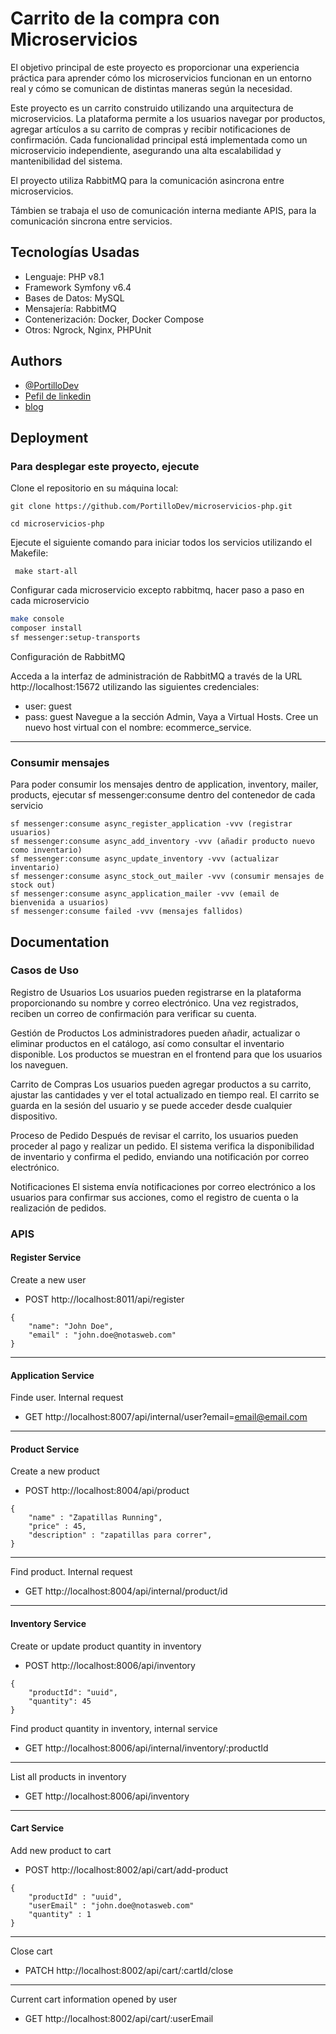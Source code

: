 
# Carrito de la compra con Microservicios

El objetivo principal de este proyecto es proporcionar una experiencia práctica para aprender cómo los microservicios funcionan en un entorno real y cómo se comunican de distintas maneras según la necesidad.

Este proyecto es un carrito construido utilizando una arquitectura de microservicios. La plataforma permite a los usuarios navegar por productos, agregar artículos a su carrito de compras y recibir notificaciones de confirmación. Cada funcionalidad principal está implementada como un microservicio independiente, asegurando una alta escalabilidad y mantenibilidad del sistema.

El proyecto utiliza RabbitMQ para la comunicación asincrona entre microservicios.

Támbien se trabaja el uso de comunicación interna mediante APIS, para la comunicación sincrona entre servicios.

## Tecnologías Usadas
- Lenguaje: PHP v8.1
- Framework Symfony v6.4
- Bases de Datos: MySQL
- Mensajería: RabbitMQ
- Contenerización: Docker, Docker Compose
- Otros: Ngrock, Nginx, PHPUnit
## Authors

- [@PortilloDev](https://github.com/PortilloDev)
- [Pefil de linkedin](https://www.linkedin.com/mynetwork/discovery-see-all/?usecase=PEOPLE_FOLLOWS&followMember=ivan-portillo-perez)
- [blog](https://notasweb.me/entrada/rabbitmq-y-microservicios/)
## Deployment

### Para desplegar este proyecto, ejecute

Clone el repositorio en su máquina local:
```
git clone https://github.com/PortilloDev/microservicios-php.git

cd microservicios-php
```

Ejecute el siguiente comando para iniciar todos los servicios utilizando el Makefile:

```
 make start-all
````

Configurar cada microservicio excepto rabbitmq, hacer paso a paso en cada microservicio

```bash
make console
composer install
sf messenger:setup-transports
```
Configuración de RabbitMQ

Acceda a la interfaz de administración de RabbitMQ a través de la URL http://localhost:15672 utilizando las siguientes credenciales:
- user: guest
- pass: guest
Navegue a la sección Admin, Vaya a Virtual Hosts. Cree un nuevo host virtual con el nombre: ecommerce_service.

---
### Consumir mensajes
Para poder consumir los mensajes dentro de application, inventory, mailer, products, ejecutar sf messenger:consume dentro del contenedor de cada servicio
```
sf messenger:consume async_register_application -vvv (registrar usuarios)
sf messenger:consume async_add_inventory -vvv (añadir producto nuevo como inventario)
sf messenger:consume async_update_inventory -vvv (actualizar inventario)
sf messenger:consume async_stock_out_mailer -vvv (consumir mensajes de stock out)
sf messenger:consume async_application_mailer -vvv (email de bienvenida a usuarios)
sf messenger:consume failed -vvv (mensajes fallidos)

```


## Documentation

### Casos de Uso

Registro de Usuarios Los usuarios pueden registrarse en la plataforma proporcionando su nombre y correo electrónico. Una vez registrados, reciben un correo de confirmación para verificar su cuenta.

Gestión de Productos Los administradores pueden añadir, actualizar o eliminar productos en el catálogo, así como consultar el inventario disponible. Los productos se muestran en el frontend para que los usuarios los naveguen.

Carrito de Compras Los usuarios pueden agregar productos a su carrito, ajustar las cantidades y ver el total actualizado en tiempo real. El carrito se guarda en la sesión del usuario y se puede acceder desde cualquier dispositivo.

Proceso de Pedido Después de revisar el carrito, los usuarios pueden proceder al pago y realizar un pedido. El sistema verifica la disponibilidad de inventario y confirma el pedido, enviando una notificación por correo electrónico.

Notificaciones El sistema envía notificaciones por correo electrónico a los usuarios para confirmar sus acciones, como el registro de cuenta o la realización de pedidos.

### APIS
#### Register Service
Create a new user
- POST http://localhost:8011/api/register
````
{
    "name": "John Doe",
    "email" : "john.doe@notasweb.com"
}
````
---
#### Application Service
Finde user. Internal request
- GET http://localhost:8007/api/internal/user?email=email@email.com

---
#### Product Service
Create a new product
- POST http://localhost:8004/api/product
````
{
    "name" : "Zapatillas Running",
    "price" : 45,
    "description" : "zapatillas para correr",
}
````
---
Find product. Internal request
- GET http://localhost:8004/api/internal/product/id
---
#### Inventory Service
Create or update product quantity in inventory
- POST http://localhost:8006/api/inventory
````
{
    "productId": "uuid",
    "quantity": 45
}
````
Find product quantity in inventory, internal service
- GET http://localhost:8006/api/internal/inventory/:productId

---
List all products in inventory
- GET http://localhost:8006/api/inventory

---
#### Cart Service
Add new product to cart
- POST http://localhost:8002/api/cart/add-product
````
{
    "productId" : "uuid",
    "userEmail" : "john.doe@notasweb.com"
    "quantity" : 1
}
````
---
Close cart
- PATCH http://localhost:8002/api/cart/:cartId/close

---
Current cart information opened by user
- GET http://localhost:8002/api/cart/:userEmail

